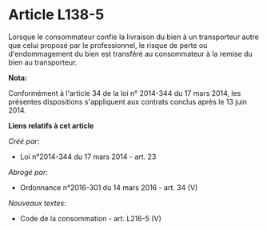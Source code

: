 # Article L138-5

Lorsque le consommateur confie la livraison du bien à un transporteur autre que celui proposé par le professionnel, le risque
de perte ou d'endommagement du bien est transféré au consommateur à la remise du bien au transporteur.

**Nota:**

Conformément à l'article 34 de la loi n° 2014-344 du 17 mars 2014,  les présentes dispositions s'appliquent aux contrats
conclus après le 13  juin 2014.

**Liens relatifs à cet article**

_Créé par_:

  - Loi n°2014-344 du 17 mars 2014 - art. 23

_Abrogé par_:

  - Ordonnance n°2016-301 du 14 mars 2016 - art. 34 (V)

_Nouveaux textes_:

  - Code de la consommation - art. L216-5 (V)
